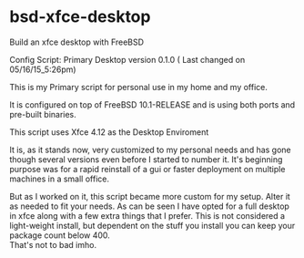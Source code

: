 # bsd-xfce-desktop
Build an xfce desktop with FreeBSD

Config Script: Primary Desktop version 0.1.0 ( Last changed on 05/16/15_5:26pm)

This is my Primary script for personal use in my home and my office.

It is configured on top of FreeBSD 10.1-RELEASE 
and is using both ports and pre-built binaries.

This script uses Xfce 4.12 as the Desktop Enviroment

It is, as it stands now, very customized to my personal needs
and has gone though several versions even before I started to
number it. It's beginning purpose was for a rapid
reinstall of a gui or faster deployment on multiple machines in a
small office.

But as I worked on it, this script became more custom for my setup.
Alter it as needed to fit your needs.
As can be seen I have opted for a full desktop in xfce along with a few
extra things that I prefer.
This is not considered a light-weight install, but dependent on 
the stuff you install you can keep your package count below 400.              
That's not to bad imho.
